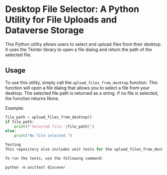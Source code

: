 # Desktop File Selector: A Python Utility for File Uploads and Dataverse Storage

This Python utility allows users to select and upload files from their desktop. It uses the Tkinter library to open a file dialog and return the path of the selected file.

## Usage

To use this utility, simply call the `upload_files_from_desktop` function. This function will open a file dialog that allows you to select a file from your desktop. The selected file path is returned as a string. If no file is selected, the function returns None.

Example:
```python
file_path = upload_files_from_desktop()
if file_path:
    print(f"Selected file: {file_path}")
else:
    print("No file selected.")

Testing
This repository also includes unit tests for the upload_files_from_desktop function. These tests check the function’s behavior when a file is selected and when no file is selected.

To run the tests, use the following command:

python -m unittest discover
